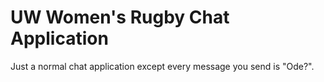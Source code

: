 # UW Women's Rugby Chat Application

Just a normal chat application except every message you send is "Ode?".
